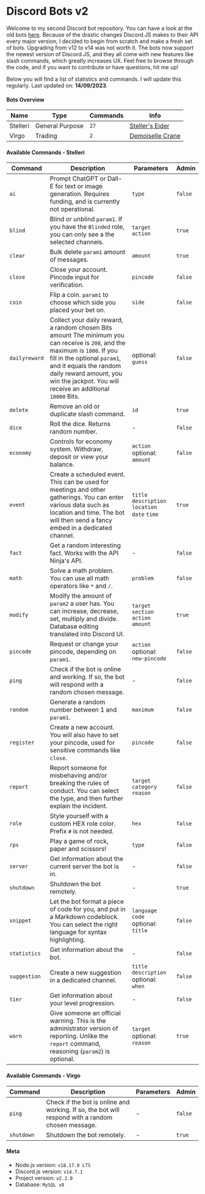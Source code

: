 # Discord Bots v2

Welcome to my second Discord bot repository. You can have a look at the old bots [here](https://github.com/SVKruik/Discord-Bots). Because of the drastic changes Discord.JS makes to their API every major version, I decided to begin from scratch and make a fresh set of bots. Upgrading from v12 to v14 was not worth it. The bots now support the newest version of Discord.JS, and they all come with new features like slash commands, which greatly increases UX. Feel free to browse through the code, and if you want to contribute or have questions, hit me up!

Below you will find a list of statistics and commands. I will update this regularly. Last updated on:
**14/09/2023**.

#### Bots Overview
| Name | Type | Commands | Info |
| - | - | - | - |
| Stelleri | General Purpose | `27` | [Steller's Eider](https://en.wikipedia.org/wiki/Steller%27s_eider) |
| Virgo | Trading | `2` | [Demoiselle Crane](https://en.wikipedia.org/wiki/Demoiselle_crane) |

#### Available Commands - Stelleri
| Command | Description | Parameters | Admin |
| - | - | - | - |
| `ai` | Prompt ChatGPT or Dall-E for text or image generation. Requires funding, and is currently not operational. | `type` | `false` |
| `blind` | Blind or unblind `param1`. If you have the `Blinded` role, you can only see a the selected channels. | `target` `action` | `true` |
| `clear` | Bulk delete `param1` amount of messages. | `amount` | `true` |
| `close` | Close your account. Pincode input for verification. | `pincode` | `false` |
| `coin` | Flip a coin. `param1` to choose which side you placed your bet on. | `side` | `false` |
| `dailyreward` | Collect your daily reward, a random chosen Bits amount The minimum you can receive is `200`, and the maximum is `1000`. If you fill in the optional `param1`, and it equals the random daily reward amount, you win the jackpot. You will receive an additional `10000` Bits. | optional: `guess` | `false` |
| `delete` | Remove an old or duplicate slash command. | `id` | `true` |
| `dice` | Roll the dice. Returns random number. | - | `false` |
| `economy` | Controls for economy system. Withdraw, deposit or view your balance. | `action` optional: `amount` | `false` |
| `event` | Create a scheduled event. This can be used for meetings and other gatherings. You can enter various data such as location and time. The bot will then send a fancy embed in a dedicated channel. | `title` `description` `location` `date` `time` | `true` |
| `fact` | Get a random interesting fact. Works with the API Ninja's API. | - | `false` |
| `math` | Solve a math problem. You can use all math operators like `*` and `/`. | `problem` | `false` |
| `modify` | Modify the amount of `param2` a user has. You can increase, decrease, set, multiply and divide. Database editing translated into Discord UI. | `target` `section` `action` `amount` | `true` |
| `pincode` | Request or change your pincode, depending on `param1`.  | `action` optional: `new-pincode` | `false` |
| `ping` | Check if the bot is online and working. If so, the bot will respond with a random chosen message. | - | `false` |
| `random` | Generate a random number between 1 and `param1`. | `maximum` | `false` |
| `register` | Create a new account. You will also have to set your pincode, used for sensitive commands like `close`. | `pincode` | `false` |
| `report` | Report someone for misbehaving and/or breaking the rules of conduct. You can select the type, and then further explain the incident. | `target` `category` `reason` | `false` |
| `role` | Style yourself with a custom HEX role color. Prefix `#` is not needed. | `hex` | `false` |
| `rps` | Play a game of rock, paper and scissors! | `type` | `false` |
| `server` | Get information about the current server the bot is in. | - | `false` |
| `shutdown` | Shutdown the bot remotely. | - | `true` |
| `snippet` | Let the bot format a piece of code for you, and put in a Markdown codeblock. You can select the right language for syntax highlighting. | `language` `code` optional: `title` | `false` |
| `statistics` | Get information about the bot. | - | `false` |
| `suggestion` | Create a new suggestion in a dedicated channel.  | `title` `description` optional: `when` | `false` |
| `tier` | Get information about your level progression. | - | `false` |
| `warn` | Give someone an official warning. This is the administrator version of reporting. Unlike the `report` command, reasoning (`param2`) is optional. | `target` optional: `reason` | `true` |

#### Available Commands - Virgo
| Command | Description | Parameters | Admin |
| - | - | - | - |
| `ping` | Check if the bot is online and working. If so, the bot will respond with a random chosen message. | - | `false` |
| `shutdown` | Shutdown the bot remotely. | - | `true` |

#### Meta
- Node.js version: `v18.17.0 LTS`
- Discord.js version: `v14.7.1`
- Project version: `v2.2.0`
- Database: `MySQL v8`

